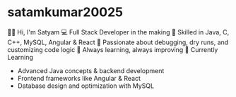 # satamkumar20025

🙋‍♂ Hi, I'm Satyam
💻 Full Stack Developer in the making
🔧 Skilled in Java, C, C++, MySQL, Angular & React
🧠 Passionate about debugging, dry runs, and customizing code logic
🚀 Always learning, always improving
🌱 Currently Learning
- Advanced Java concepts & backend development
- Frontend frameworks like Angular & React
- Database design and optimization with MySQL
